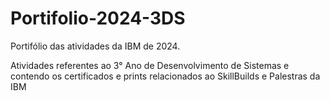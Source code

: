 # Portifolio-2024-3DS
Portifólio das atividades da IBM de 2024.

Atividades referentes ao 3° Ano de Desenvolvimento de Sistemas e contendo os certificados e prints relacionados ao SkillBuilds e Palestras da IBM
